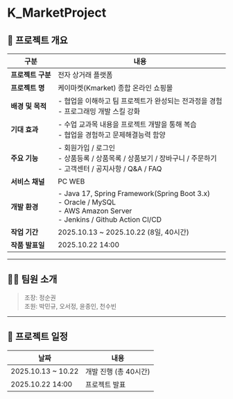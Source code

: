 # K_MarketProject
## 📌 프로젝트 개요

| 구분 | 내용 |
|------|------|
| **프로젝트 구분** | 전자 상거래 플랫폼 |
| **프로젝트 명** | 케이마켓(Kmarket) 종합 온라인 쇼핑몰 |
| **배경 및 목적** | - 협업을 이해하고 팀 프로젝트가 완성되는 전과정을 경험<br> - 프로그래밍 개발 스킬 강화 |
| **기대 효과** | - 수업 교과목 내용을 프로젝트 개발을 통해 복습<br> - 협업을 경험하고 문제해결능력 함양 |
| **주요 기능** | - 회원가입 / 로그인<br> - 상품등록 / 상품목록 / 상품보기 / 장바구니 / 주문하기<br> - 고객센터 / 공지사항 / Q&A / FAQ |
| **서비스 채널** | PC WEB |
| **개발 환경** | - Java 17, Spring Framework(Spring Boot 3.x)<br> - Oracle / MySQL<br> - AWS Amazon Server<br> - Jenkins / Github Action CI/CD |
| **작업 기간** | 2025.10.13 ~ 2025.10.22 (8일, 40시간) |
| **작품 발표일** | 2025.10.22 14:00 |

---
## 🧑‍💻 팀원 소개

> 조장: 정순권<br>
> 조원: 박민규, 오서정, 윤종인, 천수빈

---

## 📅 프로젝트 일정

| 날짜 | 내용 |
|------|------|
| 2025.10.13 ~ 10.22 | 개발 진행 (총 40시간) |
| 2025.10.22 14:00 | 프로젝트 발표 |
